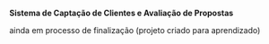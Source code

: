 **Sistema de Captação de Clientes e Avaliação de Propostas**

ainda em processo de finalização (projeto criado para aprendizado)